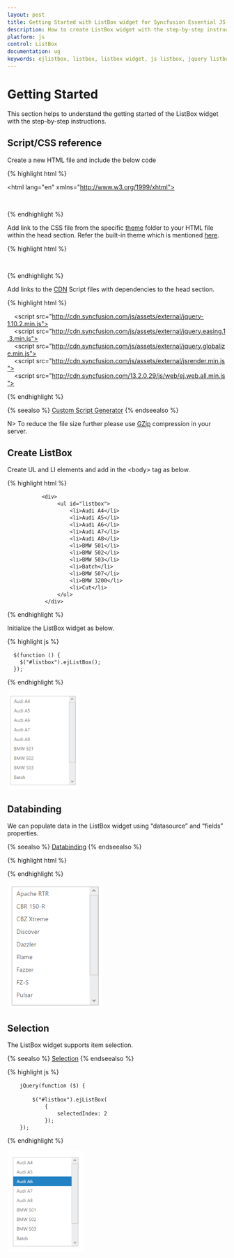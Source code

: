 ```yaml
---
layout: post
title: Getting Started with ListBox widget for Syncfusion Essential JS
description: How to create ListBox widget with the step-by-step instructions.
platform: js
control: ListBox
documentation: ug
keywords: ejlistbox, listbox, listbox widget, js listbox, jquery listbox, listbox ui, ej listbox, essential javascript listbox, web listbox,
---
```


# Getting Started

This section helps to understand the getting started of the ListBox widget with the step-by-step instructions.

## Script/CSS reference

Create a new HTML file and include the below code

{% highlight html %}

<!DOCTYPE html>

<html lang="en" xmlns="http://www.w3.org/1999/xhtml">
<head>
    <meta charset="utf-8" />
    <title></title>
</head>
<body>

</body>
</html>


{% endhighlight %}



Add link to the CSS file from the specific [theme](http://help.syncfusion.com/js/theming-in-essential-javascript-components) folder to your HTML file within the head section. Refer the built-in theme which is mentioned [here](http://help.syncfusion.com/js/theming-in-essential-javascript-components). 

{% highlight html %}

<head>
    <meta charset="utf-8" />
    <title>Getting Started - ListBox </title>
    <link href="http://cdn.syncfusion.com/13.2.0.29/js/web/flat-azure/ej.web.all.min.css" rel="stylesheet" />
</head>


{% endhighlight %}



Add links to the [CDN](http://help.syncfusion.com/js/cdn) Script files with dependencies to the head section.

{% highlight html %}


    <script src="http://cdn.syncfusion.com/js/assets/external/jquery-1.10.2.min.js"></script>
    <script src="http://cdn.syncfusion.com/js/assets/external/jquery.easing.1.3.min.js"></script>
    <script src="http://cdn.syncfusion.com/js/assets/external/jquery.globalize.min.js"></script>
    <script src="http://cdn.syncfusion.com/js/assets/external/jsrender.min.js"></script>
    <script src="http://cdn.syncfusion.com/13.2.0.29/js/web/ej.web.all.min.js"></script>


{% endhighlight %}

{% seealso %} [Custom Script Generator](http://help.syncfusion.com/js/include-only-the-needed-widgets) {% endseealso %}

 N> To reduce the file size further please use [GZip](https://developers.google.com/web/fundamentals/performance/optimizing-content-efficiency/optimize-encoding-and-transfer?hl=en) compression in your server.

## Create ListBox

Create UL and LI elements and add in the &lt;body&gt; tag as below.

{% highlight html %}


               <div>
                    <ul id="listbox">
                        <li>Audi A4</li>
                        <li>Audi A5</li>
                        <li>Audi A6</li>
                        <li>Audi A7</li>
                        <li>Audi A8</li>
                        <li>BMW 501</li>
                        <li>BMW 502</li>
                        <li>BMW 503</li>
                        <li>Batch</li>
                        <li>BMW 507</li>
                        <li>BMW 3200</li>
                        <li>Cut</li>
                    </ul>
                </div>


{% endhighlight %}



Initialize the ListBox widget as below.

{% highlight js %}


      $(function () {
        $("#listbox").ejListBox();
      });



{% endhighlight %}



![Alt text](Getting-Started_Images\getting-started_img1.png)

## Databinding

We can populate data in the ListBox widget using “datasource” and “fields” properties. 

{% seealso %} [Databinding](http://help.syncfusion.com/js/listbox/databinding) {% endseealso %}

{% highlight html %}


<ul id="listbox"></ul>

<script type="text/javascript">
        jQuery(function ($) {

            bikeList = [
                { bikeId: "bk1", bikeName: "Apache RTR" }, 
                { bikeId: "bk2", bikeName: "CBR 150-R" }, 
                { bikeId: "bk3", bikeName: "CBZ Xtreme" },
                { bikeId: "bk4", bikeName: "Discover" }, 
                { bikeId: "bk5", bikeName: "Dazzler" }, 
                { bikeId: "bk6", bikeName: "Flame" },
                { bikeId: "bk7", bikeName: "Fazer" }, 
                { bikeId: "bk8", bikeName: "FZ-S" }, 
                { bikeId: "bk9", bikeName: "Pulsar" },
                { bikeId: "bk10", bikeName: "Shine" }, 
                { bikeId: "bk11", bikeName: "R15" }, 
                { bikeId: "bk12", bikeName: "Unicorn" }
            ];
            
            $("#listbox").ejListBox({
                dataSource: bikeList,
                fields: { 
                     id: "bikeId", 
                     text: "bikeName" 
                }
            });
        });

</script> 



{% endhighlight %}

![Databinding Listbox](Getting-Started_Images\getting-started_img2.png)

## Selection

The ListBox widget supports item selection. 

{% seealso %} [Selection](http://help.syncfusion.com/js/listbox/selection) {% endseealso %}

{% highlight js %}


        jQuery(function ($) {

            $("#listbox").ejListBox(
                {
                    selectedIndex: 2
                });
        });




{% endhighlight %}





![Selection Listbox](Getting-Started_Images\getting-started_img3.png)

